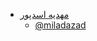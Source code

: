 + [مهدیه اسدپور](https://mim-asadpour.github.io/)  
  - [@miladazad](https://github.com/mim-asadpour)
